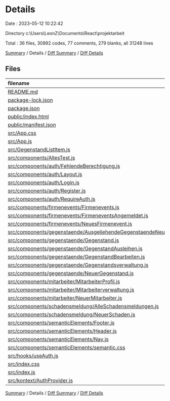 # Details

Date : 2023-05-12 10:22:42

Directory c:\\Users\\LeonZ\\Documents\\React\\projektarbeit

Total : 36 files,  30892 codes, 77 comments, 279 blanks, all 31248 lines

[Summary](results.md) / Details / [Diff Summary](diff.md) / [Diff Details](diff-details.md)

## Files
| filename | language | code | comment | blank | total |
| :--- | :--- | ---: | ---: | ---: | ---: |
| [README.md](/README.md) | Markdown | 38 | 0 | 33 | 71 |
| [package-lock.json](/package-lock.json) | JSON | 29,141 | 0 | 1 | 29,142 |
| [package.json](/package.json) | JSON | 40 | 0 | 1 | 41 |
| [public/index.html](/public/index.html) | HTML | 20 | 23 | 1 | 44 |
| [public/manifest.json](/public/manifest.json) | JSON | 25 | 0 | 1 | 26 |
| [src/App.css](/src/App.css) | CSS | 110 | 6 | 32 | 148 |
| [src/App.js](/src/App.js) | JavaScript | 61 | 0 | 15 | 76 |
| [src/GegenstandListItem.js](/src/GegenstandListItem.js) | JavaScript | 13 | 0 | 1 | 14 |
| [src/components/AllesTest.js](/src/components/AllesTest.js) | JavaScript | 37 | 2 | 11 | 50 |
| [src/components/auth/FehlendeBerechtigung.js](/src/components/auth/FehlendeBerechtigung.js) | JavaScript | 15 | 0 | 4 | 19 |
| [src/components/auth/Layout.js](/src/components/auth/Layout.js) | JavaScript | 17 | 0 | 2 | 19 |
| [src/components/auth/Login.js](/src/components/auth/Login.js) | JavaScript | 69 | 1 | 9 | 79 |
| [src/components/auth/Register.js](/src/components/auth/Register.js) | JavaScript | 92 | 0 | 6 | 98 |
| [src/components/auth/RequireAuth.js](/src/components/auth/RequireAuth.js) | JavaScript | 14 | 3 | 5 | 22 |
| [src/components/firmenevents/Firmenevents.js](/src/components/firmenevents/Firmenevents.js) | JavaScript | 69 | 0 | 8 | 77 |
| [src/components/firmenevents/FirmeneventsAngemeldet.js](/src/components/firmenevents/FirmeneventsAngemeldet.js) | JavaScript | 66 | 0 | 6 | 72 |
| [src/components/firmenevents/NeuesFirmenevent.js](/src/components/firmenevents/NeuesFirmenevent.js) | JavaScript | 102 | 0 | 7 | 109 |
| [src/components/gegenstaende/AusgeliehendeGegenstaendeNeu.js](/src/components/gegenstaende/AusgeliehendeGegenstaendeNeu.js) | JavaScript | 36 | 0 | 4 | 40 |
| [src/components/gegenstaende/Gegenstand.js](/src/components/gegenstaende/Gegenstand.js) | JavaScript | 10 | 0 | 4 | 14 |
| [src/components/gegenstaende/GegenstandAusleihen.js](/src/components/gegenstaende/GegenstandAusleihen.js) | JavaScript | 104 | 0 | 14 | 118 |
| [src/components/gegenstaende/GegenstandBearbeiten.js](/src/components/gegenstaende/GegenstandBearbeiten.js) | JavaScript | 62 | 2 | 4 | 68 |
| [src/components/gegenstaende/Gegenstandsverwaltung.js](/src/components/gegenstaende/Gegenstandsverwaltung.js) | JavaScript | 126 | 3 | 21 | 150 |
| [src/components/gegenstaende/NeuerGegenstand.js](/src/components/gegenstaende/NeuerGegenstand.js) | JavaScript | 70 | 20 | 13 | 103 |
| [src/components/mitarbeiter/MitarbeiterProfil.js](/src/components/mitarbeiter/MitarbeiterProfil.js) | JavaScript | 131 | 4 | 14 | 149 |
| [src/components/mitarbeiter/Mitarbeiterverwaltung.js](/src/components/mitarbeiter/Mitarbeiterverwaltung.js) | JavaScript | 9 | 0 | 3 | 12 |
| [src/components/mitarbeiter/NeuerMitarbeiter.js](/src/components/mitarbeiter/NeuerMitarbeiter.js) | JavaScript | 115 | 0 | 11 | 126 |
| [src/components/schadensmeldung/AlleSchadensmeldungen.js](/src/components/schadensmeldung/AlleSchadensmeldungen.js) | JavaScript | 74 | 0 | 6 | 80 |
| [src/components/schadensmeldung/NeuerSchaden.js](/src/components/schadensmeldung/NeuerSchaden.js) | JavaScript | 102 | 0 | 9 | 111 |
| [src/components/semanticElements/Footer.js](/src/components/semanticElements/Footer.js) | JavaScript | 21 | 2 | 4 | 27 |
| [src/components/semanticElements/Header.js](/src/components/semanticElements/Header.js) | JavaScript | 9 | 0 | 2 | 11 |
| [src/components/semanticElements/Nav.js](/src/components/semanticElements/Nav.js) | JavaScript | 22 | 0 | 9 | 31 |
| [src/components/semanticElements/semantic.css](/src/components/semanticElements/semantic.css) | CSS | 30 | 2 | 8 | 40 |
| [src/hooks/useAuth.js](/src/hooks/useAuth.js) | JavaScript | 6 | 1 | 2 | 9 |
| [src/index.css](/src/index.css) | CSS | 12 | 0 | 2 | 14 |
| [src/index.js](/src/index.js) | JavaScript | 13 | 8 | 2 | 23 |
| [src/kontext/AuthProvider.js](/src/kontext/AuthProvider.js) | JavaScript | 11 | 0 | 4 | 15 |

[Summary](results.md) / Details / [Diff Summary](diff.md) / [Diff Details](diff-details.md)